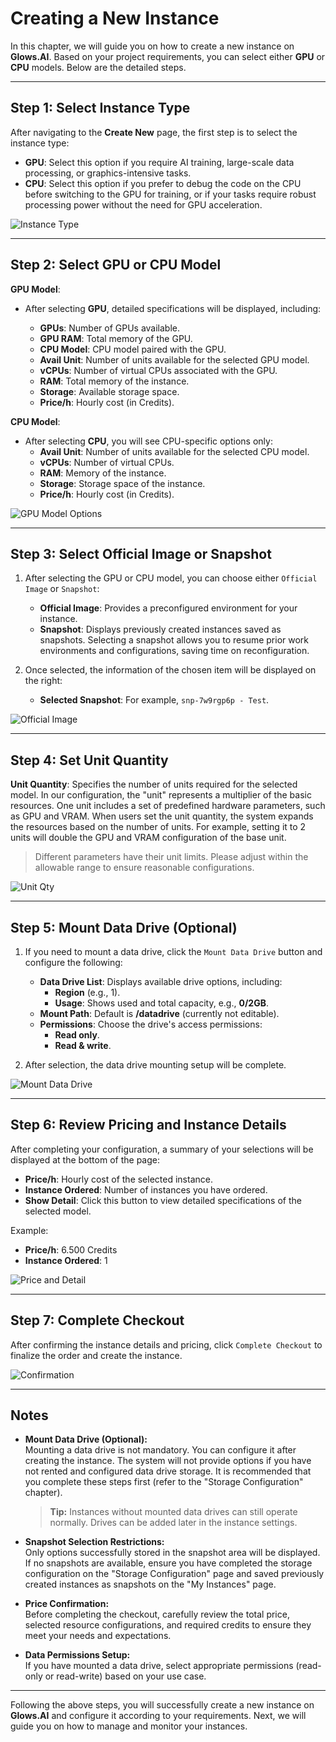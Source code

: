 # Creating a New Instance

In this chapter, we will guide you on how to create a new instance on **Glows.AI**. Based on your project requirements, you can select either **GPU** or **CPU** models. Below are the detailed steps.

---

## **Step 1: Select Instance Type**

After navigating to the **Create New** page, the first step is to select the instance type:

- **GPU**: Select this option if you require AI training, large-scale data processing, or graphics-intensive tasks.
- **CPU**: Select this option if you prefer to debug the code on the CPU before switching to the GPU for training, or if your tasks require robust processing power without the need for GPU acceleration.

![Instance Type](../docs-images/p03/01.Instance%20type.jpg)

---

## **Step 2: Select GPU or CPU Model**

**GPU Model**:

- After selecting **GPU**, detailed specifications will be displayed, including:

  - **GPUs**: Number of GPUs available.
  - **GPU RAM**: Total memory of the GPU.
  - **CPU Model**: CPU model paired with the GPU.
  - **Avail Unit**: Number of units available for the selected GPU model.
  - **vCPUs**: Number of virtual CPUs associated with the GPU.
  - **RAM**: Total memory of the instance.
  - **Storage**: Available storage space.
  - **Price/h**: Hourly cost (in Credits).

**CPU Model**:

- After selecting **CPU**, you will see CPU-specific options only:
  - **Avail Unit**: Number of units available for the selected CPU model.
  - **vCPUs**: Number of virtual CPUs.
  - **RAM**: Memory of the instance.
  - **Storage**: Storage space of the instance.
  - **Price/h**: Hourly cost (in Credits).

![GPU Model Options](../docs-images/p03/02.GPU%20options.jpg)

---

## **Step 3: Select Official Image or Snapshot**

1. After selecting the GPU or CPU model, you can choose either `Official Image` or `Snapshot`:

   - **Official Image**: Provides a preconfigured environment for your instance.
   - **Snapshot**: Displays previously created instances saved as snapshots. Selecting a snapshot allows you to resume prior work environments and configurations, saving time on reconfiguration.

2. Once selected, the information of the chosen item will be displayed on the right:
   - **Selected Snapshot**: For example, `snp-7w9rgp6p - Test`.

![Official Image](../docs-images/p03/03.Selected%20Image.jpg)

---

## **Step 4: Set Unit Quantity**

**Unit Quantity**: Specifies the number of units required for the selected model. In our configuration, the "unit" represents a multiplier of the basic resources. One unit includes a set of predefined hardware parameters, such as GPU and VRAM. When users set the unit quantity, the system expands the resources based on the number of units. For example, setting it to 2 units will double the GPU and VRAM configuration of the base unit.

> Different parameters have their unit limits. Please adjust within the allowable range to ensure reasonable configurations.

![Unit Qty](../docs-images/p03/04.Unit%20Qty.jpg)

---

## **Step 5: Mount Data Drive (Optional)**

1. If you need to mount a data drive, click the `Mount Data Drive` button and configure the following:

   - **Data Drive List**: Displays available drive options, including:
     - **Region** (e.g., 1).
     - **Usage**: Shows used and total capacity, e.g., **0/2GB**.
   - **Mount Path**: Default is **/datadrive** (currently not editable).
   - **Permissions**: Choose the drive's access permissions:
     - **Read only**.
     - **Read & write**.

2. After selection, the data drive mounting setup will be complete.

![Mount Data Drive](../docs-images/p03/05.Mount%20Data%20Drive.jpg)

---

## **Step 6: Review Pricing and Instance Details**

After completing your configuration, a summary of your selections will be displayed at the bottom of the page:

- **Price/h**: Hourly cost of the selected instance.
- **Instance Ordered**: Number of instances you have ordered.
- **Show Detail**: Click this button to view detailed specifications of the selected model.

Example:

- **Price/h**: 6.500 Credits
- **Instance Ordered**: 1

![Price and Detail](../docs-images/p03/06.Price%20and%20Detail.jpg)

---

## **Step 7: Complete Checkout**

After confirming the instance details and pricing, click `Complete Checkout` to finalize the order and create the instance.

![Confirmation](../docs-images/p03/07.Confirmation.jpg)

---

## **Notes**

- **Mount Data Drive (Optional):**  
  Mounting a data drive is not mandatory. You can configure it after creating the instance. The system will not provide options if you have not rented and configured data drive storage. It is recommended that you complete these steps first (refer to the "Storage Configuration" chapter).

  > **Tip:** Instances without mounted data drives can still operate normally. Drives can be added later in the instance settings.

- **Snapshot Selection Restrictions:**  
  Only options successfully stored in the snapshot area will be displayed. If no snapshots are available, ensure you have completed the storage configuration on the "Storage Configuration" page and saved previously created instances as snapshots on the "My Instances" page.

- **Price Confirmation:**  
  Before completing the checkout, carefully review the total price, selected resource configurations, and required credits to ensure they meet your needs and expectations.

- **Data Permissions Setup:**  
  If you have mounted a data drive, select appropriate permissions (read-only or read-write) based on your use case.

---

Following the above steps, you will successfully create a new instance on **Glows.AI** and configure it according to your requirements. Next, we will guide you on how to manage and monitor your instances.
